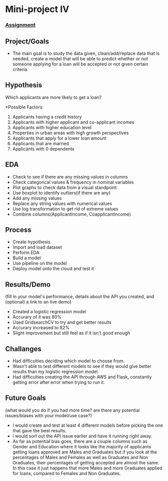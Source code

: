 # Mini-project IV

### [Assignment](assignment.md)

## Project/Goals

- The main goal is to study the data given, clean/add/replace data that is needed, create a model that will be able to predict whether or not someone applying for a loan will be accepted or not given certain criteria.

## Hypothesis

Which applicants are more likely to get a loan?

*Possible Factors:

1. Applicants having a credit history 
2. Applicants with higher applicant and co-applicant incomes
3. Applicants with higher education level
4. Properties in urban areas with high growth perspectives
5. Applicants that apply for a lower loan amount
6. Applicants that are married
7. Applicants with 0 dependents

## EDA 

- Check to see if there are any missing values in columns
- Check categorical values & frequency in nominal variables
- Plot graphs to check data from a visual standpoint
- Use boxplot to identify outliers(if there are any)
- Add any missing values 
- Replace any string values with numerical values
- Use log transformation to get rid of extreme values
- Combine columns(ApplicantIncome, CoapplicantIncome)


## Process

- Create hypothesis 
- Import and load dataset
- Perform EDA
- Build a model
- Use pipeline on the model 
- Deploy model onto the cloud and test it


## Results/Demo
(fill in your model's performance, details about the API you created, and (optional) a link to an live demo)

- Created a logistic regression model
- Accurary of it was 80%
- Used GridsearchCV to try and get better results
- Accurary increased to 82%
- Slight improvement but still feel as if it isn't good enough

## Challanges 

- Had difficulties deciding which model to choose from.
- Wasn't able to test different models to see if they would give better results than my logistic regression model.
- Had difficulties creating the API through AWS and Flask, constantly getting error after error when trying to run it.


## Future Goals
(what would you do if you had more time? are there any potential issues/biases with your model/use case?)

- I would create and test at least 4 different models before picking the one that gave the best results.
- I would sort out the API issue earlier and have it running right away.
- As far as potential bias goes, there are a couple columns such as Gender and Education where it looks like the majority of applicants getting loans approved are Males and Graduates but if you look at the percentages of Males and Females as well as Graduates and Non Graduates, their percentages of getting accepted are almost the same. In this case it just happens that more Males and more Graduates applied for loans, compared to Females and Non Graduates.